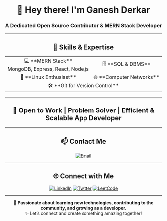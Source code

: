 <div align="center">

# 👋 Hey there! I'm **Ganesh Derkar**

### A Dedicated **Open Source Contributor** & **MERN Stack Developer**

---

## 🚀 Skills & Expertise
<table style="width:100%;">
  <tr>
    <td align="center">💻 **MERN Stack** <br> MongoDB, Express, React, Node.js</td>
    <td align="center">🗄️ **SQL & DBMS**</td>
  </tr>
  <tr>
    <td align="center">🐧 **Linux Enthusiast**</td>
    <td align="center">🌐 **Computer Networks**</td>
  </tr>
  <tr>
    <td colspan="2" align="center">🛠️ **Git for Version Control**</td>
  </tr>
</table>

---

## 🔭 Open to Work | Problem Solver | Efficient & Scalable App Developer

---

## 📫 Contact Me

[![Email](https://img.shields.io/badge/-Email-red?style=for-the-badge&logo=gmail&logoColor=white&labelColor=D44638&color=red&label=email)](mailto:ganesh.derkar.dev@gmail.com)

---

## 🌐 Connect with Me

[![LinkedIn](https://img.shields.io/badge/-LinkedIn-0077B5?style=for-the-badge&logo=linkedin&logoColor=white)](https://linkedin.com/in/ganesh-derkar) 
[![Twitter](https://img.shields.io/badge/-Twitter-1DA1F2?style=for-the-badge&logo=twitter&logoColor=white)](https://x.com/_GaneshDerkar)
[![LeetCode](https://img.shields.io/badge/-LeetCode-orange?style=for-the-badge&logo=leetcode&logoColor=white)](https://leetcode.com/u/GaneshDev18/)

---

🌱 **Passionate about learning new technologies, contributing to the community, and growing as a developer.**  
✨ Let’s connect and create something amazing together!

</div>
